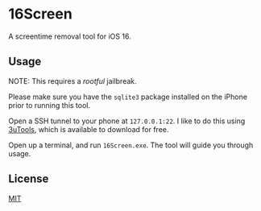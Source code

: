 # 16Screen
A screentime removal tool for iOS 16.



## Usage

NOTE: This requires a *rootful* jailbreak.

Please make sure you have the ```sqlite3``` package installed on the iPhone prior to running this tool.

Open a SSH tunnel to your phone at ```127.0.0.1:22```. I like to do this using [3uTools](https://www.3u.com/), which is available to download for free.

Open up a terminal, and run ```16Screen.exe```. The tool will guide you through usage.
    
## License

[MIT](https://choosealicense.com/licenses/mit/)

